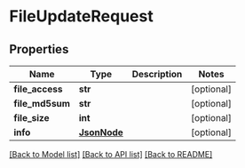# FileUpdateRequest

## Properties
Name | Type | Description | Notes
------------ | ------------- | ------------- | -------------
**file_access** | **str** |  | [optional] 
**file_md5sum** | **str** |  | [optional] 
**file_size** | **int** |  | [optional] 
**info** | [**JsonNode**](JsonNode.md) |  | [optional] 

[[Back to Model list]](../README.md#documentation-for-models) [[Back to API list]](../README.md#documentation-for-api-endpoints) [[Back to README]](../README.md)


